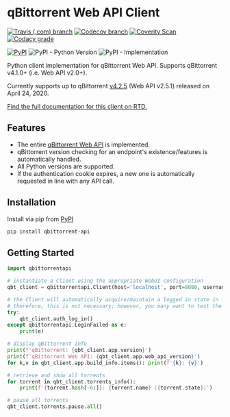 qBittorrent Web API Client
================================
[![Travis (.com) branch](https://img.shields.io/travis/com/rmartin16/qbittorrent-api/master?style=flat-square)](https://travis-ci.com/github/rmartin16/qbittorrent-api)
[![Codecov branch](https://img.shields.io/codecov/c/gh/rmartin16/qbittorrent-api/master?style=flat-square)](https://codecov.io/gh/rmartin16/qbittorrent-api)
[![Coverity Scan](https://img.shields.io/coverity/scan/21227?style=flat-square)](https://scan.coverity.com/projects/rmartin16-qbittorrent-api)
[![Codacy grade](https://img.shields.io/codacy/grade/e924396ef8e54d918ed4c093834f3708?style=flat-square)](https://app.codacy.com/manual/rmartin16/qbittorrent-api/dashboard)

[![PyPI](https://img.shields.io/pypi/v/qbittorrent-api?style=flat-square)](https://pypi.org/project/qbittorrent-api/) 
![PyPI - Python Version](https://img.shields.io/pypi/pyversions/qbittorrent-api?style=flat-square)
![PyPI - Implementation](https://img.shields.io/pypi/implementation/qbittorrent-api?style=flat-square)

Python client implementation for qBittorrent Web API. Supports qBittorrent v4.1.0+ (i.e. Web API v2.0+).

Currently supports up to qBittorrent [v4.2.5](https://github.com/qbittorrent/qBittorrent/releases/tag/release-4.2.5) (Web API v2.5.1) released on April 24, 2020.

[Find the full documentation for this client on RTD.](https://qbittorrent-api.readthedocs.io/)

Features
------------
* The entire [qBittorrent Web API](https://github.com/qbittorrent/qBittorrent/wiki/WebUI-API-(qBittorrent-4.1)) is implemented.
* qBittorrent version checking for an endpoint's existence/features is automatically handled.
* All Python versions are supported.
* If the authentication cookie expires, a new one is automatically requested in line with any API call.

Installation
------------
Install via pip from [PyPI](https://pypi.org/project/qbittorrent-api/)
```bash
pip install qbittorrent-api
```

Getting Started
---------------
```python
import qbittorrentapi

# instantiate a Client using the appropriate WebUI configuration
qbt_client = qbittorrentapi.Client(host='localhost', port=8080, username='admin', password='adminadmin')

# the Client will automatically acquire/maintain a logged in state in line with any request.
# therefore, this is not necessary; however, you many want to test the provided login credentials.
try:
    qbt_client.auth_log_in()
except qbittorrentapi.LoginFailed as e:
    print(e)

# display qBittorrent info
print(f'qBittorrent: {qbt_client.app.version}')
print(f'qBittorrent Web API: {qbt_client.app.web_api_version}')
for k,v in qbt_client.app.build_info.items(): print(f'{k}: {v}')

# retrieve and show all torrents
for torrent in qbt_client.torrents_info():
    print(f'{torrent.hash[-6:]}: {torrent.name} ({torrent.state})')

# pause all torrents
qbt_client.torrents.pause.all()
```
